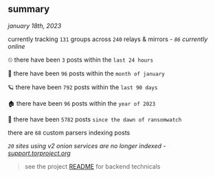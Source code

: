 
## summary
_january 18th, 2023_

currently tracking `131` groups across `240` relays & mirrors - _`86` currently online_

⏲ there have been `3` posts within the `last 24 hours`

🦈 there have been `96` posts within the `month of january`

🪐 there have been `792` posts within the `last 90 days`

🏚 there have been `96` posts within the `year of 2023`

🦕 there have been `5782` posts `since the dawn of ransomwatch`

there are `68` custom parsers indexing posts

_`20` sites using v2 onion services are no longer indexed - [support.torproject.org](https://support.torproject.org/onionservices/v2-deprecation/)_

> see the project [README](https://github.com/joshhighet/ransomwatch#ransomwatch--) for backend technicals
